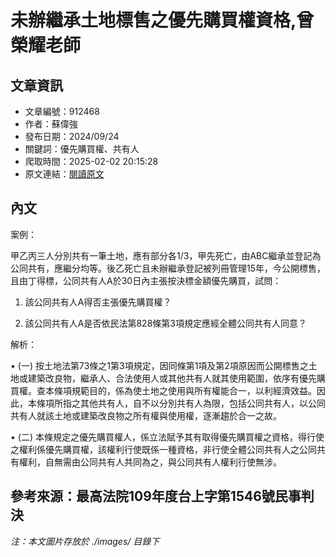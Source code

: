 # 未辦繼承土地標售之優先購買權資格,曾榮耀老師

## 文章資訊
- 文章編號：912468
- 作者：蘇偉強
- 發布日期：2024/09/24
- 關鍵詞：優先購買權、共有人
- 爬取時間：2025-02-02 20:15:28
- 原文連結：[閱讀原文](https://real-estate.get.com.tw/Columns/detail.aspx?no=912468)

## 內文
案例：

甲乙丙三人分別共有一筆土地，應有部分各1/3，甲先死亡，由ABC繼承並登記為公同共有，應繼分均等。後乙死亡且未辦繼承登記被列冊管理15年，今公開標售，且由丁得標，公同共有人A於30日內主張按決標金額優先購買，試問：

1. 該公同共有人A得否主張優先購買權？

2. 該公同共有人A是否依民法第828條第3項規定應經全體公同共有人同意？

解析：

• (一) 按土地法第73條之1第3項規定，因同條第1項及第2項原因而公開標售之土地或建築改良物，繼承人、合法使用人或其他共有人就其使用範圍，依序有優先購買權。查本條項規範目的，係為使土地之使用與所有權能合一，以利經濟效益。因此，本條項所指之其他共有人，自不以分別共有人為限，包括公同共有人，以公同共有人就該土地或建築改良物之所有權與使用權，逐漸趨於合一之故。

• (二) 本條規定之優先購買權人，係立法賦予其有取得優先購買權之資格，得行使之權利係優先購買權，該權利行使既係一種資格，非行使全體公同共有人之公同共有權利，自無需由公同共有人共同為之，與公同共有人權利行使無涉。

參考來源：最高法院109年度台上字第1546號民事判決
---
*注：本文圖片存放於 ./images/ 目錄下*
